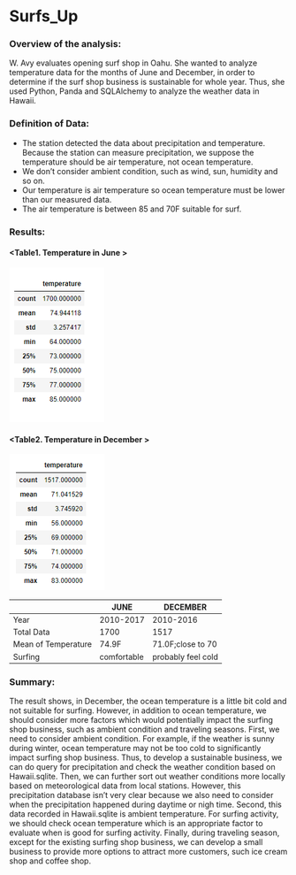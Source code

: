 # Surfs_Up

### Overview of the analysis:
W. Avy evaluates opening surf shop in Oahu. She wanted to analyze temperature data for the months of June and December, in order to determine if the surf shop business is sustainable for whole year. Thus, she used Python, Panda and SQLAlchemy to analyze the weather data in Hawaii. 
>
### Definition of Data: 
+ The station detected the data about precipitation and temperature. Because the station can measure precipitation, we suppose the temperature should be air temperature, not ocean temperature. 
+ We don’t consider ambient condition, such as wind, sun, humidity and so on.
+ Our temperature is air temperature so ocean temperature must be lower than our measured data.
+ The air temperature is between 85 and 70F suitable for surf.
>
### Results: 
#### <Table1. Temperature in June >
![JUNE](https://github.com/WeiTing83/Surfs_Up/blob/main/Resources/June.png)
#### <Table2. Temperature in December >
![DEC](https://github.com/WeiTing83/Surfs_Up/blob/main/Resources/Dec.png)

  |                    | JUNE                           |DECEMBER                         |
  |--------------------|--------------------------------|---------------------------------|
  |Year                | 2010-2017                      | 2010-2016                       |
  |Total Data          | 1700                           | 1517                            |
  |Mean of Temperature | 74.9F                          | 71.0F;close to 70               |
  |Surfing             | comfortable                    | probably feel cold              |
>
### Summary: 
The result shows, in December, the ocean temperature is a little bit cold and not suitable for surfing. However, in addition to ocean temperature, we should consider more factors which would potentially impact the surfing shop business, such as ambient condition and traveling seasons.
First, we need to consider ambient condition. For example, if the weather is sunny during winter, ocean temperature may not be too cold to significantly impact surfing shop business. Thus, to develop a sustainable business, we can do query for precipitation and check the weather condition based on Hawaii.sqlite. Then, we can further sort out weather conditions more locally based on meteorological data from local stations.  However, this precipitation database isn’t very clear because we also need to consider when the precipitation happened during daytime or nigh time. Second, this data recorded in Hawaii.sqlite is ambient temperature. For surfing activity, we should check ocean temperature which is an appropriate factor to evaluate when is good for surfing activity. Finally, during traveling season, except for the existing surfing shop business, we can develop a small business to provide more options to attract more customers, such ice cream shop and coffee shop.


